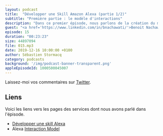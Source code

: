```yaml
---
layout: podcast
title:  "Développer une Skill Amazon Alexa (partie 1/2)"
subtitle: "Première partie : le modèle d'interactions"
description: "Dans ce premier épisode, nous parlons de la création du modèle d'interactions."
guest: "<a href='https://www.linkedin.com/in/bnachawati/'>Benoit Nachawati</a>, Developer Evangelist, Amazon Alexa"
episode: 15
duration: "00:23:23"
size: 44897094
file: 015.mp3  
date: 2019-12-16 10:00:00 +0100
author: Sébastien Stormacq
category: podcasts
background: '/img/podcast-banner-transparent.png'
appleEpisodeId: 1000500045007
---
```


Laissez-moi vos commentaires sur [Twitter](https://twitter.com/sebsto).

## Liens

Voici les liens vers les pages des services dont nous avons parlé dans l'épisode.

- [Développer une skill Alexa](https://developer.amazon.com/fr-FR/alexa/alexa-skills-kit/resources/training-resources)
- Alexa [Interaction Model](https://developer.amazon.com/docs/custom-skills/create-the-interaction-model-for-your-skill.html)